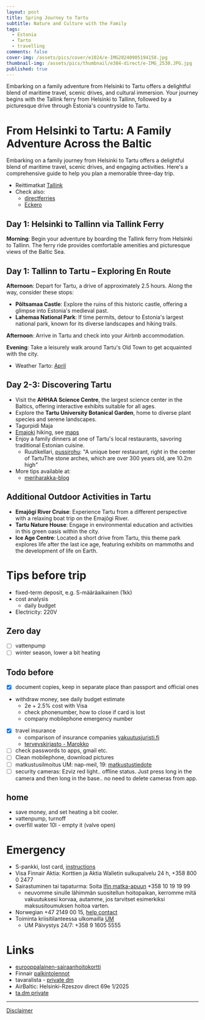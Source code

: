 ```yaml
---
layout: post
title: Spring Journey to Tartu
subtitle: Nature and Culture with the Family
tags:
  - Estonia
  - Tarto
  - travelling
comments: false
cover-img: /assets/pics/cover/e1024/e-IMG20240905194158.jpg
thumbnail-img: /assets/pics/thumbnail/e384-direct/e-IMG_2530.JPG.jpg
published: true
---
```


Embarking on a family adventure from Helsinki to Tartu offers a delightful blend of maritime travel, scenic drives, and cultural immersion. Your journey begins with the Tallink ferry from Helsinki to Tallinn, followed by a picturesque drive through Estonia's countryside to Tartu.

# From Helsinki to Tartu: A Family Adventure Across the Baltic

Embarking on a family journey from Helsinki to Tartu offers a delightful blend of maritime travel, scenic drives, and engaging activities. Here's a comprehensive guide to help you plan a memorable three-day trip.

- Reittimatkat [Tallink](https://booking.tallink.com/?voyageType=SHUTTLE&withVehicle=true&from=hel&to=tal&locale=fi&country=FI)
- Check also:
  - [directferries](https://www.directferries.fi/)
  - [Eckero](https://www.eckeroline.fi/matkat/reittimatka)
  
## Day 1: Helsinki to Tallinn via Tallink Ferry

**Morning**: Begin your adventure by boarding the Tallink ferry from Helsinki to Tallinn. The ferry ride provides comfortable amenities and picturesque views of the Baltic Sea.

## Day 1: Tallinn to Tartu – Exploring En Route

**Afternoon**: Depart for Tartu, a drive of approximately 2.5 hours. Along the way, consider these stops:

- **Põltsamaa Castle**: Explore the ruins of this historic castle, offering a glimpse into Estonia's medieval past. 
- **Lahemaa National Park**: If time permits, detour to Estonia's largest national park, known for its diverse landscapes and hiking trails. 

**Afternoon**: Arrive in Tartu and check into your Airbnb accommodation.

**Evening**: Take a leisurely walk around Tartu's Old Town to get acquainted with the city.

- Weather Tarto: [April](https://www.weather25.com/europe/estonia/tartumaa/tartu?page=month&month=April)

## Day 2-3: Discovering Tartu

- Visit the **AHHAA Science Centre**, the largest science center in the Baltics, offering interactive exhibits suitable for all ages.
- Explore the **Tartu University Botanical Garden**, home to diverse plant species and serene landscapes. 
- Tagurpidi Maja
- [Emajoki](https://rmk.ee/en/) hiking, see [maps](https://rmk.ee/en/maps/)
- Enjoy a family dinners at one of Tartu's local restaurants, savoring traditional Estonian cuisine.
  - Ruutikellari, [pussirohu](https://pyss.ee/): "A unique beer restaurant, right in the center of TartuThe stone arches, which are over 300 years old, are 10.2m high"
- More tips available at:
  - [meriharakka-blog](https://meriharakka.net/2021/09/16/tarton-nahtavyydet/)

## Additional Outdoor Activities in Tartu

- **Emajõgi River Cruise**: Experience Tartu from a different perspective with a relaxing boat trip on the Emajõgi River. 
- **Tartu Nature House**: Engage in environmental education and activities in this green oasis within the city. 
- **Ice Age Centre**: Located a short drive from Tartu, this theme park explores life after the last ice age, featuring exhibits on mammoths and the development of life on Earth.

# Tips before trip

- fixed-term deposit, e.g. S-määräaikainen (1kk)
- cost analysis
  - daily budget
- Electricity: 220V

## Zero day

- [ ] vattenpump
- [ ] winter season, lower a bit heating

## Todo before

- [x] document copies, keep in separate place than passport and official ones
- withdraw money, see daily budget estimate
  - 2e + 2.5% cost with Visa
  - check phonenumber, how to close if card is lost
  - company mobilephone emergency number
- [x] travel insurance
  - comparison of insurance companies [vakuutusjuristi.fi](https://www.vakuutusjuristi.fi/mita-matkavakuutuksesta-korvataan-vertailu-2025/)
  - [terveyskirjasto - Marokko](https://www.terveyskirjasto.fi/mat01052)
- [ ] check passwords to apps, gmail etc.
- [ ] Clean mobilephone, download pictures
- [ ]  matkustusilmoitus UM: nap-meil, 19: [matkustustiedote](https://um.fi/matkustustiedote/-/c/MA)
- [ ]  security cameras: Ezviz red light.. offline status. Just press long in the camera and then long in the base.. no need to delete cameras from app. 

## home

- save money, and set heating a bit cooler.
- vattenpump, turnoff
- overfill water 10l - empty it (valve open)

# Emergency

- S-pankki, lost card, [instructions](https://www.s-pankki.fi/fi/asiakaspalvelu/ukk/kysymykset/kortit/miten-toimin-jos-korttini-katoaa/)
- Visa Finnair Aktia: Korttien ja Aktia Walletin sulkupalvelu 24 h, +358 800 0 2477 
- Sairastuminen tai tapaturma: Soita [Ifin matka-apuun](https://www.if.fi/henkiloasiakkaat/vahingot/henkilo/matkustaja#matka-apu) +358 10 19 19 99
  - neuvomme sinulle lähimmän suositellun hoitopaikan, kerromme mitä vakuutuksesi korvaa, autamme, jos tarvitset esimerkiksi maksusitoumuksen hoitoa varten.
- Norwegian  +47 2149 00 15, [help contact](https://www.norwegian.com/en/help-contact/)
- Toiminta kriisitilanteessa ulkomailla [UM](https://um.fi/toiminta-kriisitilanteessa-ulkomailla)
  - UM Päivystys 24/7: +358 9 1605 5555

# Links

- [eurooppalainen-sairaanhoitokortti](https://www.kela.fi/eurooppalainen-sairaanhoitokortti)
- Finnair [palkintolennot](https://www.finnair.com/fi-fi/finnair-plus/ker%C3%A4%C3%A4-ja-k%C3%A4yt%C3%A4-avioksia/k%C3%A4yt%C3%A4-avioksia-finnairin-lentopalkintoihin)
- tavaralista - [private dm](https://docs.google.com/spreadsheets/d/19BkGyPCeYUFju6qmrPmDd3s-zcD2MNX5jRguvoorb1c/edit?gid=687918509#gid=687918509)
- AirBaltic: Helsinki-Rzeszov direct 69e 1/2025
- [ta.dm private](https://docs.google.com/document/d/1T16UcyLhDj7sKD5XzPfAMBlVPDZ5JrPKEQc6hTa3Uj4/edit?usp=sharing)

---

[Disclaimer](https://talonendm.github.io/disclaimer)

